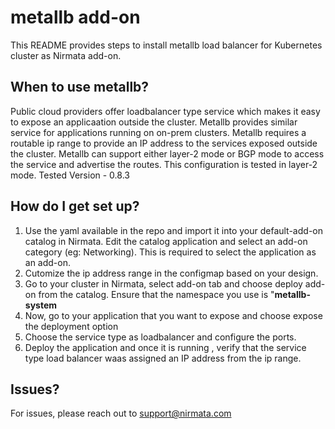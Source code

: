 # metallb add-on

This README provides steps to install metallb load balancer for Kubernetes cluster as Nirmata add-on.

## When to use metallb?
Public cloud providers offer loadbalancer type service which makes it easy to expose an applicaation outside the cluster. Metallb provides similar service for applications running on on-prem clusters.
Metallb requires a routable ip range to provide an IP address to the services exposed outside the cluster.
Metallb can support either layer-2 mode or BGP mode to access the service and advertise the routes.
This configuration is tested in layer-2 mode.
Tested Version - 0.8.3


## How do I get set up?
1. Use the yaml available in the repo and import it into your default-add-on catalog in Nirmata. Edit the catalog application and select an add-on category (eg: Networking). This is required to select the application as an add-on.
2. Cutomize the ip address range in the configmap based on your design.
3. Go to your cluster in Nirmata, select add-on tab and choose deploy add-on from the catalog. Ensure that the namespace you use is "**metallb-system**
4. Now, go to your application that you want to expose and choose expose the deployment option
5. Choose the service type as loadbalancer and configure the ports.
6. Deploy the application and once it is running , verify that the service type load balancer waas assigned an IP address from the ip range.
  
## Issues?
For issues, please reach out to support@nirmata.com
